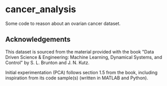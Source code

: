 # cancer_analysis

Some code to reason about an ovarian cancer dataset.


## Acknowledgements
This dataset is sourced from the material provided with the book "Data Driven Science & Engineering: Machine Learning, Dynamical Systems, and Control" by S. L. Brunton and J. N. Kutz.

Initial experimentation (PCA) follows section 1.5 from the book, including inspiration from its code sample(s) (written in MATLAB and Python).
